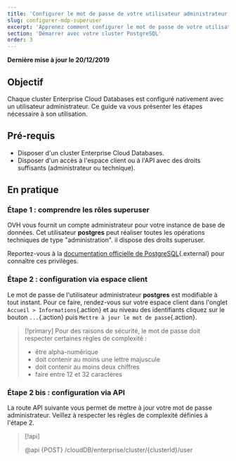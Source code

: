 ```yaml
---
title: 'Configurer le mot de passe de votre utilisateur administrateur'
slug: configurer-mdp-superuser
excerpt: 'Apprenez comment configurer le mot de passe de votre utilisateur administrateur'
section: 'Démarrer avec votre cluster PostgreSQL'
order: 3
---
```


**Dernière mise à jour le 20/12/2019**

## Objectif

Chaque cluster Enterprise Cloud Databases est configuré nativement avec un utilisateur administrateur.
Ce guide va vous présenter les étapes nécessaire à son utilisation.


## Pré-requis
- Disposer d'un cluster Enterprise Cloud Databases.
- Disposer d'un accès à l'espace client ou à l'API avec des droits suffisants (administrateur ou technique).


## En pratique

### Étape 1 : comprendre les rôles superuser

OVH vous fournit un compte administrateur pour votre instance de base de données. Cet utilisateur **postgres** peut réaliser toutes les opérations techniques de type "administration". il dispose des droits superuser.

Reportez-vous à la [documentation officielle de PostgreSQL](https://www.postgresql.org/docs/current/role-attributes.html){.external} pour connaître ces privilèges.


### Étape 2 : configuration via espace client

Le mot de passe de l'utilisateur administrateur **postgres** est modifiable à tout instant. Pour ce faire, rendez-vous sur votre espace client dans l'onglet `Accueil > Informations`{.action} et au niveau des identifiants cliquez sur le bouton `...`{.action} puis `Mettre à jour le mot de passe`{.action}.

> [!primary]
> Pour des raisons de sécurité, le mot de passe doit respecter certaines règles de complexité :
>
> - être alpha-numérique
> - doit contenir au moins une lettre majuscule
> - doit contenir au moins deux chiffres
> - faire entre 12 et 32 caractères
>


### Étape 2 bis : configuration via API

La route API suivante vous permet de mettre à jour votre mot de passe administrateur.
Veillez à respecter les règles de complexité définies à l'étape 2.


> [!api]
>
> @api {POST} /cloudDB/enterprise/cluster/{clusterId}/user
>
```